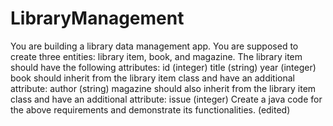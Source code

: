 # LibraryManagement

You are building a library data management app. You are supposed to create three entities: library item, book, and magazine.
The library item should have the following attributes:
id (integer)
title (string)
year (integer)
 book  should inherit from the library item class and have an additional attribute:
author (string)
magazine should also inherit from the library item class and have an additional attribute:
issue (integer)
Create a java code for the above requirements and demonstrate its functionalities. (edited) 
